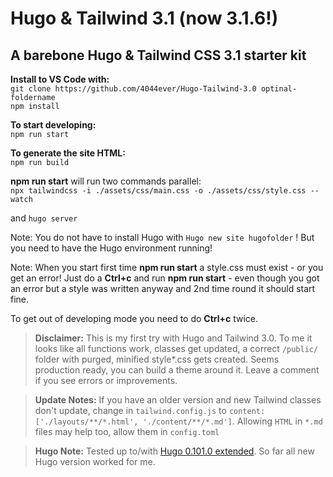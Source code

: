 # Hugo & Tailwind 3.1 (now 3.1.6!)

## A barebone Hugo & Tailwind CSS 3.1 starter kit

**Install to VS Code with:**  
`git clone https://github.com/4044ever/Hugo-Tailwind-3.0 optinal-foldername`  
`npm install`

**To start developing:**  
`npm run start`

**To generate the site HTML:**  
`npm run build`

**npm run start** will run two commands parallel:  
`npx tailwindcss -i ./assets/css/main.css -o ./assets/css/style.css --watch`

and
`hugo server`

Note: You do not have to install Hugo with `Hugo new site hugofolder` ! But you need to have the Hugo environment running!

Note: When you start first time **npm run start** a style.css must exist - or you get an error! Just do a **Ctrl+c** and run **npm run start** - even though you got an error but a style was written anyway and 2nd time round it should start fine.

To get out of developing mode you need to do **Ctrl+c** twice.

> **Disclaimer:** This is my first try with Hugo and Tailwind 3.0. To me it looks like all functions work, classes get updated, a correct `/public/` folder with purged, minified style*.css gets created. Seems production ready, you can build a theme around it. Leave a comment if you see errors or improvements. 

> **Update Notes:** If you have an older version and new Tailwind classes don't update, change in `tailwind.config.js` to `content: ['./layouts/**/*.html', './content/**/*.md']`. Allowing `HTML` in `*.md` files may help too, allow them in `config.toml`

> **Hugo Note:** Tested up to/with [Hugo 0.101.0 extended](https://github.com/gohugoio/hugo/releases/tag/v0.101.0). So far all new Hugo version worked for me.

